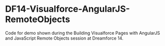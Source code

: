 DF14-Visualforce-AngularJS-RemoteObjects
========================================

Code for demo shown during the Building Visualforce Pages with AngularJS and JavaScript Remote Objects session at Dreamforce 14.
